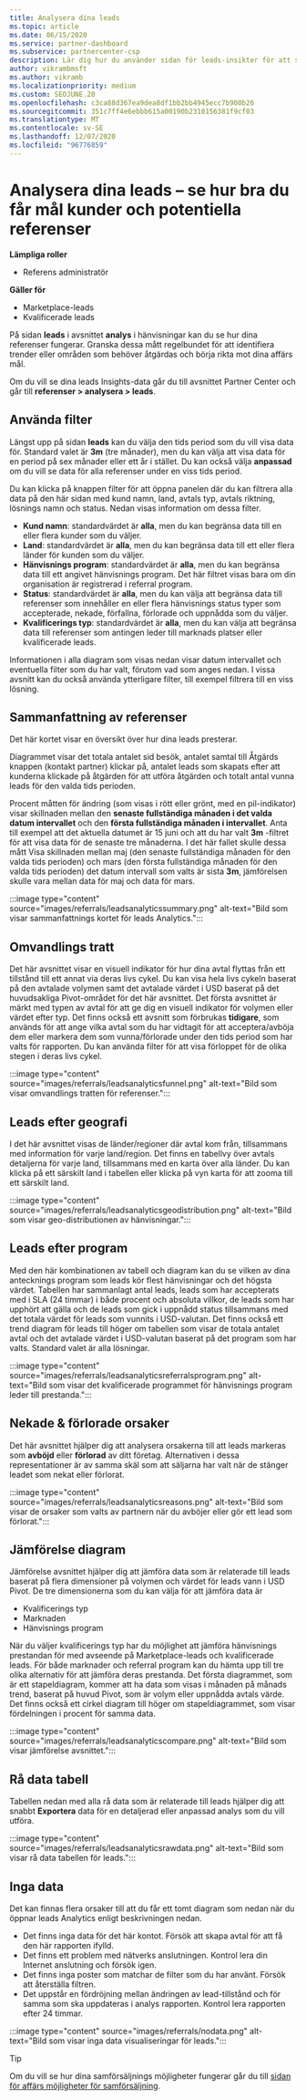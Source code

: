 ```yaml
---
title: Analysera dina leads
ms.topic: article
ms.date: 06/15/2020
ms.service: partner-dashboard
ms.subservice: partnercenter-csp
description: Lär dig hur du använder sidan för leads-insikter för att se hur väl du fångar uppmärksamheten hos dina mål kunder och att skapa hänvisningar.
author: vikrambmsft
ms.author: vikramb
ms.localizationpriority: medium
ms.custom: SEOJUNE.20
ms.openlocfilehash: c3ca88d367ea9dea8df1bb2bb4945ecc7b900b26
ms.sourcegitcommit: 351c7ff4e6ebbb615a00190b2310156381f9cf03
ms.translationtype: MT
ms.contentlocale: sv-SE
ms.lasthandoff: 12/07/2020
ms.locfileid: "96776859"
---
```

# <a name="analyze-your-leads---see-how-well-you-attract-target-customers-and-potential-referrals"></a>Analysera dina leads – se hur bra du får mål kunder och potentiella referenser
<!-- 
https://go.microsoft.com/fwlink/?linkid=849120
-->

**Lämpliga roller**

- Referens administratör

**Gäller för**

- Marketplace-leads
- Kvalificerade leads

På sidan **leads** i avsnittet **analys** i hänvisningar kan du se hur dina referenser fungerar. Granska dessa mått regelbundet för att identifiera trender eller områden som behöver åtgärdas och börja rikta mot dina affärs mål.

Om du vill se dina leads Insights-data går du till avsnittet Partner Center och går till **referenser > analysera > leads**.

## <a name="apply-filters"></a>Använda filter

Längst upp på sidan **leads** kan du välja den tids period som du vill visa data för. Standard valet är **3m** (tre månader), men du kan välja att visa data för en period på sex månader eller ett år i stället. Du kan också välja **anpassad** om du vill se data för alla referenser under en viss tids period.

Du kan klicka på knappen filter för att öppna panelen där du kan filtrera alla data på den här sidan med kund namn, land, avtals typ, avtals riktning, lösnings namn och status. Nedan visas information om dessa filter.

- **Kund namn**: standardvärdet är **alla**, men du kan begränsa data till en eller flera kunder som du väljer.
- **Land**: standardvärdet är **alla**, men du kan begränsa data till ett eller flera länder för kunden som du väljer.
- **Hänvisnings program**: standardvärdet är **alla**, men du kan begränsa data till ett angivet hänvisnings program. Det här filtret visas bara om din organisation är registrerad i referral program.
- **Status**: standardvärdet är **alla**, men du kan välja att begränsa data till referenser som innehåller en eller flera hänvisnings status typer som accepterade, nekade, förfallna, förlorade och uppnådda som du väljer.
- **Kvalificerings typ**: standardvärdet är **alla**, men du kan välja att begränsa data till referenser som antingen leder till marknads platser eller kvalificerade leads.

Informationen i alla diagram som visas nedan visar datum intervallet och eventuella filter som du har valt, förutom vad som anges nedan. I vissa avsnitt kan du också använda ytterligare filter, till exempel filtrera till en viss lösning.

## <a name="referrals-summary"></a>Sammanfattning av referenser

Det här kortet visar en översikt över hur dina leads presterar.

Diagrammet visar det totala antalet sid besök, antalet samtal till Åtgärds knappen (kontakt partner) klickar på, antalet leads som skapats efter att kunderna klickade på åtgärden för att utföra åtgärden och totalt antal vunna leads för den valda tids perioden.

Procent måtten för ändring (som visas i rött eller grönt, med en pil-indikator) visar skillnaden mellan den **senaste fullständiga månaden i det valda datum intervallet** och den **första fullständiga månaden i intervallet**. Anta till exempel att det aktuella datumet är 15 juni och att du har valt **3m** -filtret för att visa data för de senaste tre månaderna. I det här fallet skulle dessa mått Visa skillnaden mellan maj (den senaste fullständiga månaden för den valda tids perioden) och mars (den första fullständiga månaden för den valda tids perioden) det datum intervall som valts är sista **3m**, jämförelsen skulle vara mellan data för maj och data för mars.

:::image type="content" source="images/referrals/leadsanalyticssummary.png" alt-text="Bild som visar sammanfattnings kortet för leads Analytics.":::

## <a name="conversion-funnel"></a>Omvandlings tratt

Det här avsnittet visar en visuell indikator för hur dina avtal flyttas från ett tillstånd till ett annat via deras livs cykel. Du kan visa hela livs cykeln baserat på den avtalade volymen samt det avtalade värdet i USD baserat på det huvudsakliga Pivot-området för det här avsnittet. Det första avsnittet är märkt med typen av avtal för att ge dig en visuell indikator för volymen eller värdet efter typ. Det finns också ett avsnitt som förbrukas **tidigare**, som används för att ange vilka avtal som du har vidtagit för att acceptera/avböja dem eller markera dem som vunna/förlorade under den tids period som har valts för rapporten. Du kan använda filter för att visa förloppet för de olika stegen i deras livs cykel.

:::image type="content" source="images/referrals/leadsanalyticsfunnel.png" alt-text="Bild som visar omvandlings tratten för referenser.":::

## <a name="leads-by-geography"></a>Leads efter geografi

I det här avsnittet visas de länder/regioner där avtal kom från, tillsammans med information för varje land/region. Det finns en tabellvy över avtals detaljerna för varje land, tillsammans med en karta över alla länder. Du kan klicka på ett särskilt land i tabellen eller klicka på vyn karta för att zooma till ett särskilt land.

:::image type="content" source="images/referrals/leadsanalyticsgeodistribution.png" alt-text="Bild som visar geo-distributionen av hänvisningar.":::

## <a name="leads-by-program"></a>Leads efter program

Med den här kombinationen av tabell och diagram kan du se vilken av dina antecknings program som leads kör flest hänvisningar och det högsta värdet.
Tabellen har sammanlagt antal leads, leads som har accepterats med i SLA (24 timmar) i både procent och absoluta villkor, de leads som har upphört att gälla och de leads som gick i uppnådd status tillsammans med det totala värdet för leads som vunnits i USD-valutan. Det finns också ett trend diagram för leads till höger om tabellen som visar de totala antalet avtal och det avtalade värdet i USD-valutan baserat på det program som har valts. Standard valet är alla lösningar.

:::image type="content" source="images/referrals/leadsanalyticsreferralsprogram.png" alt-text="Bild som visar det kvalificerade programmet för hänvisnings program leder till prestanda.":::

## <a name="declined--lost-reasons"></a>Nekade & förlorade orsaker

Det här avsnittet hjälper dig att analysera orsakerna till att leads markeras som **avböjd** eller **förlorad** av ditt företag. Alternativen i dessa representationer är av samma skäl som att säljarna har valt när de stänger leadet som nekat eller förlorat.

:::image type="content" source="images/referrals/leadsanalyticsreasons.png" alt-text="Bild som visar de orsaker som valts av partnern när du avböjer eller gör ett lead som förlorat.":::

## <a name="comparison-charts"></a>Jämförelse diagram

Jämförelse avsnittet hjälper dig att jämföra data som är relaterade till leads baserat på flera dimensioner på volymen och värdet för leads vann i USD Pivot.
De tre dimensionerna som du kan välja för att jämföra data är

- Kvalificerings typ
- Marknaden
- Hänvisnings program

När du väljer kvalificerings typ har du möjlighet att jämföra hänvisnings prestandan för med avseende på Marketplace-leads och kvalificerade leads. För både marknader och referral program kan du hämta upp till tre olika alternativ för att jämföra deras prestanda. Det första diagrammet, som är ett stapeldiagram, kommer att ha data som visas i månaden på månads trend, baserat på huvud Pivot, som är volym eller uppnådda avtals värde. Det finns också ett cirkel diagram till höger om stapeldiagrammet, som visar fördelningen i procent för samma data.

:::image type="content" source="images/referrals/leadsanalyticscompare.png" alt-text="Bild som visar jämförelse avsnittet.":::

## <a name="raw-data-table"></a>Rå data tabell

Tabellen nedan med alla rå data som är relaterade till leads hjälper dig att snabbt **Exportera** data för en detaljerad eller anpassad analys som du vill utföra.

:::image type="content" source="images/referrals/leadsanalyticsrawdata.png" alt-text="Bild som visar rå data tabellen för leads.":::

## <a name="no-data"></a>Inga data

Det kan finnas flera orsaker till att du får ett tomt diagram som nedan när du öppnar leads Analytics enligt beskrivningen nedan.

- Det finns inga data för det här kontot. Försök att skapa avtal för att få den här rapporten ifylld.
- Det finns ett problem med nätverks anslutningen. Kontrol lera din Internet anslutning och försök igen.
- Det finns inga poster som matchar de filter som du har använt. Försök att återställa filtren.
- Det uppstår en fördröjning mellan ändringen av lead-tillstånd och för samma som ska uppdateras i analys rapporten. Kontrol lera rapporten efter 24 timmar.

:::image type="content" source="images/referrals/nodata.png" alt-text="Bild som visar inga data visualiseringar för leads.":::

> [!TIP]
> Om du vill se hur dina samförsäljnings möjligheter fungerar går du till [sidan för affärs möjligheter för samförsäljning](referral-insights.md).
